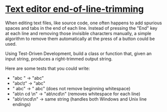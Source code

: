 # [Text editor end-of-line-trimming](https://sites.google.com/site/tddproblems/all-problems-1/text-editor-end-of-line-trimming)

When editing text files, like source code, one often happens to add spurious spaces and tabs in the end of each line. Instead of pressing the "End" key at each line and removing those invisible characters manually, a simple algorithm to remove them automatically at the press of a button could be used.

Using Test-Driven Development, build a class or function that, given an input string, produces a right-trimmed output string.

Here are some tests that you could write:

- "abc " -> "abc"
- "abc\t" -> "abc"
- "  abc" -> "  abc" (does not remove beginning whitespace)
- "ab\n cd \n" -> "ab\ncd\n" (removes whitespace for each line)
- "ab\r\ncd\n" -> same string (handles both Windows and Unix line endings)
